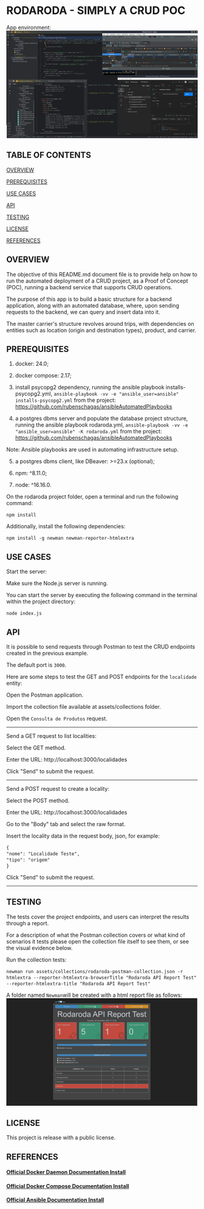 # RODARODA - SIMPLY A CRUD POC

App environment:
![](./assets/readMeMd/env.png)

## TABLE OF CONTENTS

[OVERVIEW](#overview)

[PREREQUISITES](#prerequisites)

[USE CASES](#use-cases)

[API](#api)

[TESTING](#testing)

[LICENSE](#license)

[REFERENCES](#references)

## OVERVIEW

The objective of this README.md document file is to provide help on how to run the automated deployment of a CRUD project, as a Proof of Concept (POC), running a backend service that supports CRUD operations.

The purpose of this app is to build a basic structure for a backend application, along with an automated database, where, upon sending requests to the backend, we can query and insert data into it.

The master carrier's structure revolves around trips, with dependencies on entities such as location (origin and destination types), product, and carrier.

## PREREQUISITES

1. docker: 24.0;

2. docker compose: 2.17;

3. install psycopg2 dependency, running the ansible playbook installs-psycopg2.yml,
`ansible-playbook -vv -e "ansible_user=ansible" installs-psycopg2.yml`
from the project:
https://github.com/rubenschagas/ansibleAutomatedPlaybooks

4. a postgres dbms server and populate the database project structure, running the ansible playbook rodaroda.yml,
`ansible-playbook -vv -e "ansible_user=ansible" -K rodaroda.yml`
from the project:
https://github.com/rubenschagas/ansibleAutomatedPlaybooks

Note: Ansible playbooks are used in automating infrastructure setup.

5. a postgres dbms client, like DBeaver: >=23.x (optional);

6. npm: ^8.11.0;

7. node: ^16.16.0.

On the rodaroda project folder, open a terminal and run the following command:

```
npm install
```

Additionally, install the following dependencies:

```
npm install -g newman newman-reporter-htmlextra
```

## USE CASES

Start the server:

Make sure the Node.js server is running. 

You can start the server by executing the following command in the terminal within the project directory:

```
node index.js
```

## API

It is possible to send requests through Postman to test the CRUD endpoints created in the previous example. 

The default port is `3000`.

Here are some steps to test the GET and POST endpoints for the `localidade` entity:

Open the Postman application.

Import the collection file available at assets/collections folder.

Open the `Consulta de Produtos` request.

---

Send a GET request to list localities:

Select the GET method.

Enter the URL: http://localhost:3000/localidades

Click "Send" to submit the request.

---

Send a POST request to create a locality:

Select the POST method.

Enter the URL: http://localhost:3000/localidades

Go to the "Body" tab and select the raw format.

Insert the locality data in the request body, json, for example:

```
{
"nome": "Localidade Teste",
"tipo": "origem"
}
```

Click "Send" to submit the request.

---

## TESTING

The tests cover the project endpoints, and users can interpret the results through a report. 

For a description of what the Postman collection covers or what kind of scenarios it tests please open the collection file itself to see them, or see the visual evidence below.

Run the collection tests:

```
newman run assets/collections/rodaroda-postman-collection.json -r htmlextra --reporter-htmlextra-browserTitle "Rodaroda API Report Test" --reporter-htmlextra-title "Rodaroda API Report Test"
```

A folder named `Newman`will be created with a html report file as follows:
![](./assets/readMeMd/newman-html-extra-report.png)

## LICENSE

This project is release with a public license.

## REFERENCES

#### [Official Docker Daemon Documentation Install](https://docs.docker.com/engine/install/ubuntu/)

#### [Official Docker Compose Documentation Install](https://docs.docker.com/compose/install/linux/#install-the-plugin-manually)

#### [Official Ansible Documentation Install](https://docs.ansible.com/ansible/2.9/installation_guide/intro_installation.html#installing-ansible-on-ubuntu)
